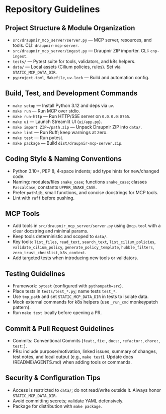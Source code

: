 # Repository Guidelines

## Project Structure & Module Organization
- `src/draupnir_mcp_server/server.py` — MCP server, resources, and tools. CLI: `draupnir-mcp-server`.
- `src/draupnir_mcp_server/ingest.py` — Draupnir ZIP importer. CLI: `cnp-ingest`.
- `tests/` — Pytest suite for tools, validators, and k8s helpers.
- `data/` — Local assets (Cilium policies, rules). Set via `STATIC_MCP_DATA_DIR`.
- `pyproject.toml`, `Makefile`, `uv.lock` — Build and automation config.

## Build, Test, and Development Commands
- `make setup` — Install Python 3.12 and deps via `uv`.
- `make run` — Run MCP over stdio.
- `make run-http` — Run HTTP/SSE server on `0.0.0.0:8765`.
- `make ui` — Launch Streamlit UI (`ui/app.py`).
- `make import ZIP=/path.zip` — Unpack Draupnir ZIP into `data/`.
- `make lint` — Run Ruff; keep warnings at zero.
- `make test` — Run pytest.
- `make package` — Build `dist/draupnir-mcp-server.zip`.

## Coding Style & Naming Conventions
- Python 3.10+, PEP 8, 4‑space indents; add type hints for new/changed code.
- Naming: modules/files `snake_case`; functions `snake_case`; classes `PascalCase`; constants `UPPER_SNAKE_CASE`.
- Prefer `pathlib`, small functions, and concise docstrings for MCP tools.
- Lint with `ruff` before pushing.

## MCP Tools
- Add tools in `src/draupnir_mcp_server/server.py` using `@mcp.tool` with a clear docstring and minimal params.
- Keep tools deterministic and scoped to `data/`.
- Key tools: `list_files`, `read_text`, `search_text`, `list_cilium_policies`, `validate_cilium_policy`, `generate_policy_template`, `hubble_filters`, `zero_trust_checklist`, `k8s_context`.
- Add targeted tests when introducing new tools or validators.

## Testing Guidelines
- Framework: `pytest` (configured with `pythonpath=src`).
- Place tests in `tests/test_*.py`; name tests `test_*`.
- Use `tmp_path` and set `STATIC_MCP_DATA_DIR` in tests to isolate data.
- Mock external commands for k8s helpers (use `_run_cmd` monkeypatch pattern).
- Run `make test` locally before opening a PR.

## Commit & Pull Request Guidelines
- Commits: Conventional Commits (`feat:`, `fix:`, `docs:`, `refactor:`, `chore:`, `test:`).
- PRs: include purpose/motivation, linked issues, summary of changes, test notes, and local output (e.g., `make test`). Update docs (README/AGENTS.md) when adding tools or commands.

## Security & Configuration Tips
- Access is restricted to `data/`; do not read/write outside it. Always honor `STATIC_MCP_DATA_DIR`.
- Avoid committing secrets; validate YAML defensively.
- Package for distribution with `make package`.
